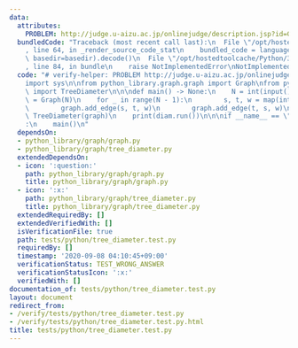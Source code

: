 ```yaml
---
data:
  attributes:
    PROBLEM: http://judge.u-aizu.ac.jp/onlinejudge/description.jsp?id=GRL_5_A
  bundledCode: "Traceback (most recent call last):\n  File \"/opt/hostedtoolcache/Python/3.8.5/x64/lib/python3.8/site-packages/onlinejudge_verify/documentation/build.py\"\
    , line 64, in _render_source_code_stat\n    bundled_code = language.bundle(stat.path,\
    \ basedir=basedir).decode()\n  File \"/opt/hostedtoolcache/Python/3.8.5/x64/lib/python3.8/site-packages/onlinejudge_verify/languages/python.py\"\
    , line 84, in bundle\n    raise NotImplementedError\nNotImplementedError\n"
  code: "# verify-helper: PROBLEM http://judge.u-aizu.ac.jp/onlinejudge/description.jsp?id=GRL_5_A\n\
    import sys\n\nfrom python_library.graph.graph import Graph\nfrom python_library.graph.tree_diameter\
    \ import TreeDiameter\n\n\ndef main() -> None:\n    N = int(input())\n    graph\
    \ = Graph(N)\n    for _ in range(N - 1):\n        s, t, w = map(int, input().split())\n\
    \        graph.add_edge(s, t, w)\n        graph.add_edge(t, s, w)\n    diam =\
    \ TreeDiameter(graph)\n    print(diam.run())\n\n\nif __name__ == \"__main__\"\
    :\n    main()\n"
  dependsOn:
  - python_library/graph/graph.py
  - python_library/graph/tree_diameter.py
  extendedDependsOn:
  - icon: ':question:'
    path: python_library/graph/graph.py
    title: python_library/graph/graph.py
  - icon: ':x:'
    path: python_library/graph/tree_diameter.py
    title: python_library/graph/tree_diameter.py
  extendedRequiredBy: []
  extendedVerifiedWith: []
  isVerificationFile: true
  path: tests/python/tree_diameter.test.py
  requiredBy: []
  timestamp: '2020-09-08 04:10:45+09:00'
  verificationStatus: TEST_WRONG_ANSWER
  verificationStatusIcon: ':x:'
  verifiedWith: []
documentation_of: tests/python/tree_diameter.test.py
layout: document
redirect_from:
- /verify/tests/python/tree_diameter.test.py
- /verify/tests/python/tree_diameter.test.py.html
title: tests/python/tree_diameter.test.py
---
```

